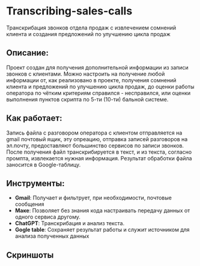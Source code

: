 # Transcribing-sales-calls
Транскрибация звонков отдела продаж с извлечением сомнений клиента и создания предложений по улучшению цикла продаж

## Описание:
Проект создан для получения дополнительной информации из записи звонков с клиентами. Можно настроить на получение любой информации от, как реализовано в проекте, получения сомнений клиента и предложений по улучшению цикла продаж, до оценки работы оператора по чётким критериям справился - несправился, или оценки выполнения пунктов скрипта по 5-ти (10-ти) бальной системе. 

## Как работает:
Запись файла с разговором оператора с клиентом отправляется на gmail почтовый ящик, эту опреацию, отправка записей разговоров на эл.почту, предоставляют большинство сервисов по записи звонков. После получения файл транскрибируется в текст, и из текста, согласно промпта, извлекается нужная информация. Результат обработки файла заносится в Google-таблицу.


## Инструменты:
- **Gmail**: Получает и фильтрует, при необходимости, почтовые сообщения
- **Маке**: Позволяет без знания кода настраивать передачу данных от одного сервиса другому.
- **ChatGPT**: Транскрибация и анализ текста.
- **Gogle table**: Сохраняет результат работы и служит источником для анализа полученных данных

## Скриншоты
